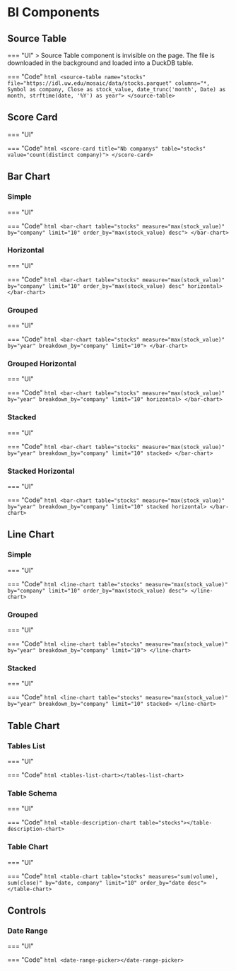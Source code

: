 # BI Components


## Source Table

=== "UI"
    > Source Table component is invisible on the page. The file is downloaded in the background and loaded into a DuckDB table.
    <source-table
      name="stocks"
      file="https://idl.uw.edu/mosaic/data/stocks.parquet"
      columns="*, Symbol as company, Close as stock_value, date_trunc('month', Date) as month, strftime(date, '%Y') as year">
    </source-table>

=== "Code"
    ``` html
    <source-table
      name="stocks"
      file="https://idl.uw.edu/mosaic/data/stocks.parquet"
      columns="*, Symbol as company, Close as stock_value, date_trunc('month', Date) as month, strftime(date, '%Y') as year">
    </source-table>
    ```




## Score Card

=== "UI"
    <score-card
      title="Nb companies"
      table="stocks"
      value="count(distinct company)">
    </score-card>

=== "Code"
    ``` html
    <score-card
      title="Nb companys"
      table="stocks"
      value="count(distinct company)">
    </score-card>
    ```


## Bar Chart

### Simple

=== "UI"
    <bar-chart
      table="stocks"
      measure="max(stock_value)"
      by="company"
      limit="10"
      order_by="max(stock_value) desc">
    </bar-chart>

=== "Code"
    ``` html
    <bar-chart
      table="stocks"
      measure="max(stock_value)"
      by="company"
      limit="10"
      order_by="max(stock_value) desc">
    </bar-chart>
    ```

### Horizontal

=== "UI"
    <bar-chart
      table="stocks"
      measure="max(stock_value)"
      by="company"
      limit="10"
      order_by="max(stock_value) desc"
      horizontal>
    </bar-chart>

=== "Code"
    ``` html
    <bar-chart
      table="stocks"
      measure="max(stock_value)"
      by="company"
      limit="10"
      order_by="max(stock_value) desc"
      horizontal>
    </bar-chart>
    ```


### Grouped

=== "UI"
    <bar-chart
      table="stocks"
      measure="max(stock_value)"
      by="year"
      breakdown_by="company"
      limit="10">
    </bar-chart>

=== "Code"
    ``` html
    <bar-chart
      table="stocks"
      measure="max(stock_value)"
      by="year"
      breakdown_by="company"
      limit="10">
    </bar-chart>
    ```


### Grouped Horizontal

=== "UI"
    <bar-chart
      table="stocks"
      measure="max(stock_value)"
      by="year"
      breakdown_by="company"
      limit="10"
      horizontal>
    </bar-chart>

=== "Code"
    ``` html
    <bar-chart
      table="stocks"
      measure="max(stock_value)"
      by="year"
      breakdown_by="company"
      limit="10"
      horizontal>
    </bar-chart>
    ```



### Stacked

=== "UI"
    <bar-chart
      table="stocks"
      measure="max(stock_value)"
      by="year"
      breakdown_by="company"
      limit="10"
      stacked>
    </bar-chart>

=== "Code"
    ``` html
    <bar-chart
      table="stocks"
      measure="max(stock_value)"
      by="year"
      breakdown_by="company"
      limit="10"
      stacked>
    </bar-chart>
    ```


### Stacked Horizontal

=== "UI"
    <bar-chart
      table="stocks"
      measure="max(stock_value)"
      by="year"
      breakdown_by="company"
      limit="10"
      stacked
      horizontal>
    </bar-chart>

=== "Code"
    ``` html
    <bar-chart
      table="stocks"
      measure="max(stock_value)"
      by="year"
      breakdown_by="company"
      limit="10"
      stacked
      horizontal>
    </bar-chart>
    ```




## Line Chart

### Simple

=== "UI"
    <line-chart
      table="stocks"
      measure="max(stock_value)"
      by="company"
      limit="10"
      order_by="max(stock_value) desc">
    </line-chart>

=== "Code"
    ``` html
    <line-chart
      table="stocks"
      measure="max(stock_value)"
      by="company"
      limit="10"
      order_by="max(stock_value) desc">
    </line-chart>
    ```

### Grouped

=== "UI"
    <line-chart
      table="stocks"
      measure="max(stock_value)"
      by="year"
      breakdown_by="company"
      limit="10">
    </line-chart>

=== "Code"
    ``` html
    <line-chart
      table="stocks"
      measure="max(stock_value)"
      by="year"
      breakdown_by="company"
      limit="10">
    </line-chart>
    ```



### Stacked

=== "UI"
    <line-chart
      table="stocks"
      measure="max(stock_value)"
      by="year"
      breakdown_by="company"
      limit="10"
      stacked>
    </line-chart>

=== "Code"
    ``` html
    <line-chart
      table="stocks"
      measure="max(stock_value)"
      by="year"
      breakdown_by="company"
      limit="10"
      stacked>
    </line-chart>
    ```




## Table Chart


### Tables List

=== "UI"
    <tables-list-chart></tables-list-chart>

=== "Code"
    ``` html
    <tables-list-chart></tables-list-chart>
    ```


### Table Schema

=== "UI"
    <table-description-chart table="stocks"></table-description-chart>

=== "Code"
    ``` html
    <table-description-chart table="stocks"></table-description-chart>
    ```


### Table Chart

=== "UI"
    <table-chart
      table="stocks"
      measures="sum(volume), sum(close)"
      by="date, company"
      limit="10"
      order_by="date desc">
    </table-chart>

=== "Code"
    ``` html
    <table-chart
      table="stocks"
      measures="sum(volume), sum(close)"
      by="date, company"
      limit="10"
      order_by="date desc">
    </table-chart>
    ```





## Controls

### Date Range

=== "UI"
    <date-range-picker></date-range-picker>

=== "Code"
    ``` html
    <date-range-picker></date-range-picker>
    ```





<script type="module" src="../../src/connectors/duckdb.js"></script>
<script type="module" src="../../src/components/source_tables.js"></script>
<script type="module" src="../../src/components/echarts.js"></script>
<script type="module" src="../../src/components/datatable.js"></script>
<script type="module" src="../../src/components/score_cards.js"></script>
<script type="module" src="../../src/components/date_range_picker.js"></script>
